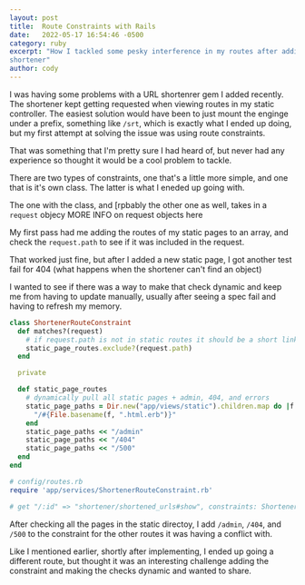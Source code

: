 ```yaml
---
layout: post
title:  Route Constraints with Rails
date:   2022-05-17 16:54:46 -0500
category: ruby
excerpt: "How I tackled some pesky interference in my routes after adding a url
shortener"
author: cody
---
```

I was having some problems with a URL shortenrer gem I added recently.  The
shortener kept getting requested when viewing routes in my static controller.
The easiest solution would have been to just mount the enginge under a prefix,
something like `/srt`, which is exactly what I ended up doing, but my first
attempt at solving the issue was using route constraints.

That was something that I'm pretty sure I had heard of, but never had any
experience so thought it would be a cool problem to tackle.

There are two types of constraints, one that's a little more simple, and one
that is it's own class.  The latter is what I eneded up going with.

The  one with the class, and [rpbably the other one as well, takes in a
`request` objecy MORE INFO on request objects here


My first pass had me adding the routes of my static pages to an array, and check
the `request.path` to see if it was included in the request.

That worked just fine, but after I added a new static page, I got another test
fail for 404 (what happens when the shortener can't find an object)

I wanted to see if there was a way to make that check dynamic and keep me from
having to update manually, usually after seeing a spec fail and having to
refresh my memory.



```ruby
class ShortenerRouteConstraint
  def matches?(request)
    # if request.path is not in static routes it should be a short link
    static_page_routes.exclude?(request.path)
  end

  private

  def static_page_routes
    # dynamically pull all static pages + admin, 404, and errors
    static_page_paths = Dir.new("app/views/static").children.map do |f|
      "/#{File.basename(f, ".html.erb")}"
    end
    static_page_paths << "/admin"
    static_page_paths << "/404"
    static_page_paths << "/500"
  end
end
```

```ruby
# config/routes.rb
require 'app/services/ShortenerRouteConstraint.rb'

# get "/:id" => "shortener/shortened_urls#show", constraints: ShortenerRouteConstraint.new
```

After checking all the pages in the static directoy, I add `/admin`, `/404`, and
`/500` to the constraint for the other routes it was having a conflict with.

Like I mentioned earlier, shortly after implementing, I ended up going a
different route, but thought it was an interesting challenge adding the
constraint and making the checks dynamic and wanted to share.
